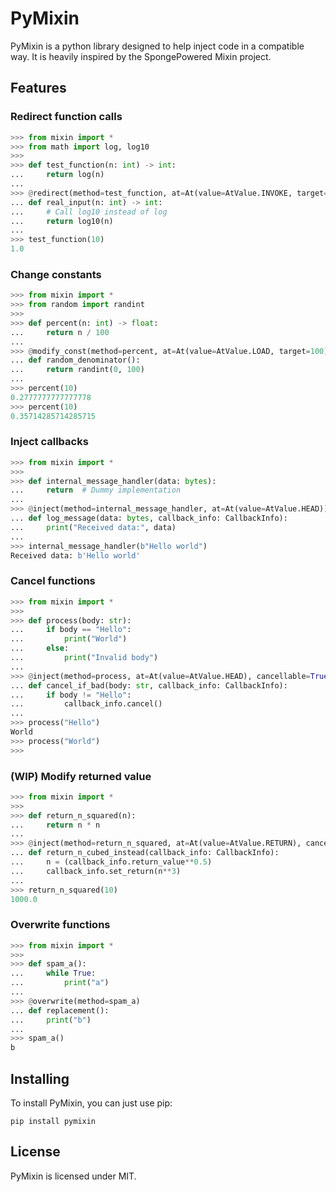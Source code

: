 # PyMixin

PyMixin is a python library designed to help inject code in a compatible way.
It is heavily inspired by the SpongePowered Mixin project.

## Features

### Redirect function calls

```python
>>> from mixin import *
>>> from math import log, log10
>>> 
>>> def test_function(n: int) -> int:
...     return log(n)
... 
>>> @redirect(method=test_function, at=At(value=AtValue.INVOKE, target=log))
... def real_input(n: int) -> int:
...     # Call log10 instead of log
...     return log10(n)
... 
>>> test_function(10)
1.0
```

### Change constants

```python
>>> from mixin import *
>>> from random import randint
>>> 
>>> def percent(n: int) -> float:
...     return n / 100
... 
>>> @modify_const(method=percent, at=At(value=AtValue.LOAD, target=100))
... def random_denominator():
...     return randint(0, 100)
... 
>>> percent(10)
0.2777777777777778
>>> percent(10)
0.35714285714285715
```

### Inject callbacks

```python
>>> from mixin import *
>>> 
>>> def internal_message_handler(data: bytes):
...     return  # Dummy implementation
... 
>>> @inject(method=internal_message_handler, at=At(value=AtValue.HEAD))
... def log_message(data: bytes, callback_info: CallbackInfo):
...     print("Received data:", data)
... 
>>> internal_message_handler(b"Hello world")
Received data: b'Hello world'
```

### Cancel functions

```python
>>> from mixin import *
>>> 
>>> def process(body: str):
...     if body == "Hello":
...         print("World")
...     else:
...         print("Invalid body")
... 
>>> @inject(method=process, at=At(value=AtValue.HEAD), cancellable=True)
... def cancel_if_bad(body: str, callback_info: CallbackInfo):
...     if body != "Hello":
...         callback_info.cancel()
... 
>>> process("Hello")
World
>>> process("World")
>>> 
```

### (WIP) Modify returned value

```python
>>> from mixin import *
>>> 
>>> def return_n_squared(n):
...     return n * n
... 
>>> @inject(method=return_n_squared, at=At(value=AtValue.RETURN), cancellable=True)  # Warning: injects at EVERY return by default
... def return_n_cubed_instead(callback_info: CallbackInfo):
...     n = (callback_info.return_value**0.5)
...     callback_info.set_return(n**3)
... 
>>> return_n_squared(10)
1000.0
```

### Overwrite functions

```python
>>> from mixin import *
>>> 
>>> def spam_a():
...     while True:
...         print("a")
... 
>>> @overwrite(method=spam_a)
... def replacement():
...     print("b")
... 
>>> spam_a()
b
```

## Installing

To install PyMixin, you can just use pip:

```shell
pip install pymixin
```

## License

PyMixin is licensed under MIT.
